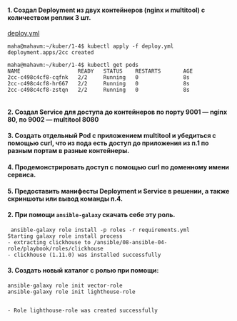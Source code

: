 #### 1. Создал Deployment из двух контейнеров (nginx и multitool) с количеством реплик 3 шт.
[deploy.yml](https://github.com/Heimdier/DEV/blob/main/Kube/1.4./deploy.yml)    
```shell
maha@mahavm:~/kuber/1-4$ kubectl apply -f deploy.yml
deployment.apps/2cc created

maha@mahavm:~/kuber/1-4$ kubectl get pods
NAME                  READY   STATUS    RESTARTS       AGE
2cc-c498c4cf8-cqfnk   2/2     Running   0              8s
2cc-c498c4cf8-hr667   2/2     Running   0              8s
2cc-c498c4cf8-zstqn   2/2     Running   0              8s


```

#### 2. Создал Service для доступа до контейнеров по порту 9001 — nginx 80, по 9002 — multitool 8080   



#### 3. Создать отдельный Pod с приложением multitool и убедиться с помощью curl, что из пода есть доступ до приложения из п.1 по разным портам в разные контейнеры.
#### 4. Продемонстрировать доступ с помощью curl по доменному имени сервиса.
#### 5. Предоставить манифесты Deployment и Service в решении, а также скриншоты или вывод команды п.4.

#### 2. При помощи `ansible-galaxy` скачать себе эту роль.  

```shell
 ansible-galaxy role install -p roles -r requirements.yml
Starting galaxy role install process
- extracting clickhouse to /ansible/08-ansible-04-role/playbook/roles/clickhouse
- clickhouse (1.11.0) was installed successfully

```



#### 3. Создать новый каталог с ролью при помощи:   
`ansible-galaxy role init vector-role`  
`ansible-galaxy role init lighthouse-role`  

```shell

- Role lighthouse-role was created successfully
```
